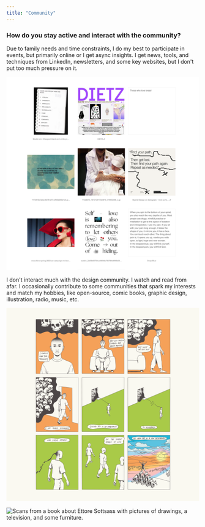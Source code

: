 ```yaml
---
title: "Community"
---
```

### How do you stay active and interact with the community?

Due to family needs and time constraints, I do my best to participate in events, but primarily online or I get async insights. I get news, tools, and techniques from LinkedIn, newsletters, and some key websites, but I don't put too much pressure on it.

![Mosaic of block images from the website Are.na.](../../assets/whiteboard/are-na.png "I love the rabbit hole journeys I get from Are.na. Visual inspiration, punchy quotes, new tools, sociology reads, and more crazy stuff.")

I don't interact much with the design community. I watch and read from afar. I occasionally contribute to some communities that spark my interests and match my hobbies, like open-source, comic books, graphic design, illustration, radio, music, etc.

![Comic book page with 9 panels illustrating a person that starts with negative thoughts inside their house but eventually ends up rejoicing with others outdoors.](../../assets/whiteboard/new-beginnings.png "During the pandemic, I joined other artists to create a collection of short stories about mental health for Desert Island.")

![Scans from a book about Ettore Sottsass with pictures of drawings, a television, and some furniture.](../../assets/whiteboard/memphis.png "When not drawing, I'm scanning images from old books about long-gone aesthetic periods and sharing them somewhere on Discord.")